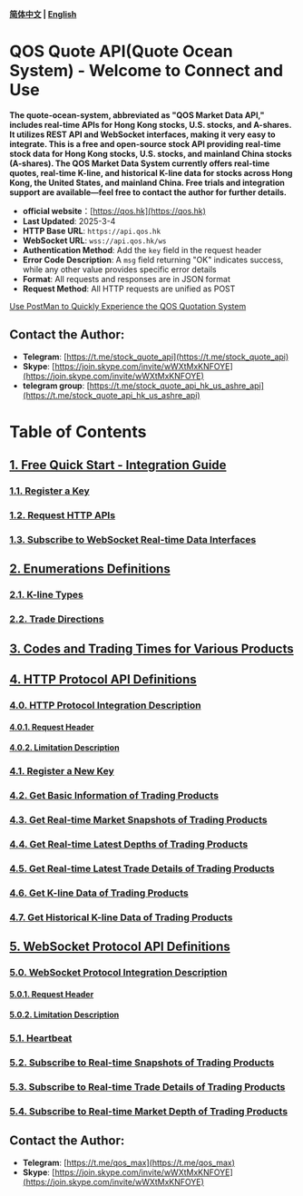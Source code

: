 **[简体中文](https://github.com/qos-max/quote-ocean-system/blob/main/README.md) | [English](https://github.com/qos-max/quote-ocean-system/blob/main/README_en.md)**
# QOS Quote API(Quote Ocean System) - Welcome to Connect and Use
**The quote-ocean-system, abbreviated as "QOS Market Data API," includes real-time APIs for Hong Kong stocks, U.S. stocks, and A-shares. It utilizes REST API and WebSocket interfaces, making it very easy to integrate. This is a free and open-source stock API providing real-time stock data for Hong Kong stocks, U.S. stocks, and mainland China stocks (A-shares). The QOS Market Data System currently offers real-time quotes, real-time K-line, and historical K-line data for stocks across Hong Kong, the United States, and mainland China. Free trials and integration support are available—feel free to contact the author for further details.**
- **official website**：[https://qos.hk](https://qos.hk)
- **Last Updated**: 2025-3-4
- **HTTP Base URL**: `https://api.qos.hk`  
- **WebSocket URL**: `wss://api.qos.hk/ws`  
- **Authentication Method**: Add the `key` field in the request header  
- **Error Code Description**: A `msg` field returning "OK" indicates success, while any other value provides specific error details  
- **Format**: All requests and responses are in JSON format  
- **Request Method**: All HTTP requests are unified as POST  

[Use PostMan to Quickly Experience the QOS Quotation System](https://github.com/qos-max/quote-ocean-system/blob/main/postman/README_en.md)

## Contact the Author:
- **Telegram**: [https://t.me/stock_quote_api](https://t.me/stock_quote_api)  
- **Skype**: [https://join.skype.com/invite/wWXtMxKNFOYE](https://join.skype.com/invite/wWXtMxKNFOYE)
- **telegram group**: [https://t.me/stock_quote_api_hk_us_ashre_api](https://t.me/stock_quote_api_hk_us_ashre_api)

# Table of Contents

## [1. Free Quick Start - Integration Guide](https://github.com/qos-max/quote-ocean-system/blob/main/api_en.md#1-quick-start---integration-guide)
### [1.1. Register a Key](https://github.com/qos-max/quote-ocean-system/blob/main/api_en.md#11-register-a-key)  
### [1.2. Request HTTP APIs](https://github.com/qos-max/quote-ocean-system/blob/main/api_en.md#12-request-http-api)  
### [1.3. Subscribe to WebSocket Real-time Data Interfaces](https://github.com/qos-max/quote-ocean-system/blob/main/api_en.md#13-subscribe-to-websocket-real-time-data-api)  

## [2. Enumerations Definitions](https://github.com/qos-max/quote-ocean-system/blob/main/api_en.md#2-enumeration-definitions)  
### [2.1. K-line Types](https://github.com/qos-max/quote-ocean-system/blob/main/api_en.md#21-k-line-types)  
### [2.2. Trade Directions](https://github.com/qos-max/quote-ocean-system/blob/main/api_en.md#22-trade-directions)  

## [3. Codes and Trading Times for Various Products](https://github.com/qos-max/quote-ocean-system/blob/main/api_en.md#3-trading-instrument-codes-and-trading-hours)  

## [4. HTTP Protocol API Definitions](https://github.com/qos-max/quote-ocean-system/blob/main/api_en.md#4-http-protocol-api-definition)  
### [4.0. HTTP Protocol Integration Description](https://github.com/qos-max/quote-ocean-system/blob/main/api_en.md#40-http-protocol-access-description)  
#### [4.0.1. Request Header](https://github.com/qos-max/quote-ocean-system/blob/main/api_en.md#401-request-header)  
#### [4.0.2. Limitation Description](https://github.com/qos-max/quote-ocean-system/blob/main/api_en.md#402-limitations)  
### [4.1. Register a New Key](https://github.com/qos-max/quote-ocean-system/blob/main/api_en.md#41-register-a-new-key)  
### [4.2. Get Basic Information of Trading Products](https://github.com/qos-max/quote-ocean-system/blob/main/api_en.md#42-retrieve-basic-instrument-information)  
### [4.3. Get Real-time Market Snapshots of Trading Products](https://github.com/qos-max/quote-ocean-system/blob/main/api_en.md#43-get-real-time-market-snapshot-for-trading-instruments)  
### [4.4. Get Real-time Latest Depths of Trading Products](https://github.com/qos-max/quote-ocean-system/blob/main/api_en.md#44-get-real-time-latest-order-book-depth-for-trading-instruments)  
### [4.5. Get Real-time Latest Trade Details of Trading Products](https://github.com/qos-max/quote-ocean-system/blob/main/api_en.md#45-get-real-time-latest-trade-details-for-trading-instruments)  
### [4.6. Get K-line Data of Trading Products](https://github.com/qos-max/quote-ocean-system/blob/main/api_en.md#46-get-k-line-for-trading-instruments)  
### [4.7. Get Historical K-line Data of Trading Products](https://github.com/qos-max/quote-ocean-system/blob/main/api_en.md#47-get-historical-k-line-for-trading-instruments)  

## [5. WebSocket Protocol API Definitions](https://github.com/qos-max/quote-ocean-system/blob/main/api_en.md#5-websocket-protocol-api-definition)  
### [5.0. WebSocket Protocol Integration Description](https://github.com/qos-max/quote-ocean-system/blob/main/api_en.md#50-websocket-protocol-access-instructions)  
#### [5.0.1. Request Header](https://github.com/qos-max/quote-ocean-system/blob/main/api_en.md#501-request-header)  
#### [5.0.2. Limitation Description](https://github.com/qos-max/quote-ocean-system/blob/main/api_en.md#502-limitations)  
### [5.1. Heartbeat](https://github.com/qos-max/quote-ocean-system/blob/main/api_en.md#51-heartbeat)  
### [5.2. Subscribe to Real-time Snapshots of Trading Products](https://github.com/qos-max/quote-ocean-system/blob/main/api_en.md#52-subscribe-to-real-time-snapshot-of-trading-instruments)  
### [5.3. Subscribe to Real-time Trade Details of Trading Products](https://github.com/qos-max/quote-ocean-system/blob/main/api_en.md#53-subscribe-to-real-time-trade-detail-by-price-level)  
### [5.4. Subscribe to Real-time Market Depth of Trading Products](https://github.com/qos-max/quote-ocean-system/blob/main/api_en.md#54-subscribe-to-real-time-order-book-depth-of-trading-instruments)  

## Contact the Author:
- **Telegram**: [https://t.me/qos_max](https://t.me/qos_max)  
- **Skype**: [https://join.skype.com/invite/wWXtMxKNFOYE](https://join.skype.com/invite/wWXtMxKNFOYE)
